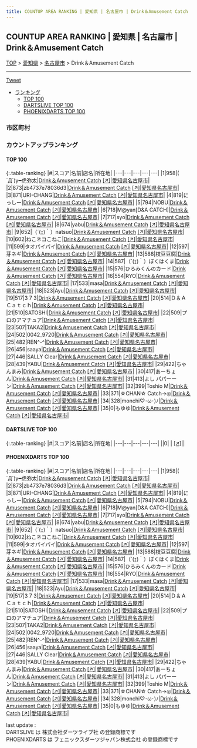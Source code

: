 ```yaml
---
title: COUNTUP AREA RANKING | 愛知県 | 名古屋市 | Drink＆Amusement Catch
---
```

## COUNTUP AREA RANKING | 愛知県 | 名古屋市 | Drink＆Amusement Catch

[TOP](/darts/rank/) > [愛知県](/darts/rank/愛知県/) > [名古屋市](/darts/rank/愛知県/名古屋市/) > Drink＆Amusement Catch

___

<a href="https://twitter.com/share?ref_src=twsrc%5Etfw" data-text="COUNTUP AREA RANKING | 愛知県名古屋市Drink＆Amusement Catch" class="twitter-share-button" data-hashtags="DARTSLIVE,PHOENIXDARTS,darts,ダーツ" data-show-count="false">Tweet</a>

* [ランキング](#カウントアップランキング)
    * [TOP 100](#top-100)
    * [DARTSLIVE TOP 100](#dartslive-top-100)
    * [PHOENIXDARTS TOP 100](#phoenixdarts-top-100)

### 市区町村

<ul>

</ul>

### カウントアップランキング

#### TOP 100



{:.table-ranking}
|#|スコア|名前|店名|所在地|
|---|---|---|---|---|
|1|958|<span class="rank-name-pd">( ´Д`)y━虎弥太</span>|<a href="/darts/rank/shops/67715.html">Drink＆Amusement Catch</a> <a href="https://vs.phoenixdarts.com/jp/shop/shopDetailInfo/s_67715?s_seq=67715">[↗]</a>|<a href="/darts/rank/愛知県/名古屋市">愛知県名古屋市</a>|
|2|873|<span class="rank-name-pd">zb4737e78036d3</span>|<a href="/darts/rank/shops/67715.html">Drink＆Amusement Catch</a> <a href="https://vs.phoenixdarts.com/jp/shop/shopDetailInfo/s_67715?s_seq=67715">[↗]</a>|<a href="/darts/rank/愛知県/名古屋市">愛知県名古屋市</a>|
|3|871|<span class="rank-name-pd">URI-CHANG</span>|<a href="/darts/rank/shops/67715.html">Drink＆Amusement Catch</a> <a href="https://vs.phoenixdarts.com/jp/shop/shopDetailInfo/s_67715?s_seq=67715">[↗]</a>|<a href="/darts/rank/愛知県/名古屋市">愛知県名古屋市</a>|
|4|819|<span class="rank-name-pd">にっしー</span>|<a href="/darts/rank/shops/67715.html">Drink＆Amusement Catch</a> <a href="https://vs.phoenixdarts.com/jp/shop/shopDetailInfo/s_67715?s_seq=67715">[↗]</a>|<a href="/darts/rank/愛知県/名古屋市">愛知県名古屋市</a>|
|5|794|<span class="rank-name-pd">NOBU</span>|<a href="/darts/rank/shops/67715.html">Drink＆Amusement Catch</a> <a href="https://vs.phoenixdarts.com/jp/shop/shopDetailInfo/s_67715?s_seq=67715">[↗]</a>|<a href="/darts/rank/愛知県/名古屋市">愛知県名古屋市</a>|
|6|718|<span class="rank-name-pd">M@yan[D&amp;A CATCH]</span>|<a href="/darts/rank/shops/67715.html">Drink＆Amusement Catch</a> <a href="https://vs.phoenixdarts.com/jp/shop/shopDetailInfo/s_67715?s_seq=67715">[↗]</a>|<a href="/darts/rank/愛知県/名古屋市">愛知県名古屋市</a>|
|7|717|<span class="rank-name-pd">syo</span>|<a href="/darts/rank/shops/67715.html">Drink＆Amusement Catch</a> <a href="https://vs.phoenixdarts.com/jp/shop/shopDetailInfo/s_67715?s_seq=67715">[↗]</a>|<a href="/darts/rank/愛知県/名古屋市">愛知県名古屋市</a>|
|8|674|<span class="rank-name-pd">yabu</span>|<a href="/darts/rank/shops/67715.html">Drink＆Amusement Catch</a> <a href="https://vs.phoenixdarts.com/jp/shop/shopDetailInfo/s_67715?s_seq=67715">[↗]</a>|<a href="/darts/rank/愛知県/名古屋市">愛知県名古屋市</a>|
|9|652|<span class="rank-name-pd">（´(ｪ)｀）natsuo</span>|<a href="/darts/rank/shops/67715.html">Drink＆Amusement Catch</a> <a href="https://vs.phoenixdarts.com/jp/shop/shopDetailInfo/s_67715?s_seq=67715">[↗]</a>|<a href="/darts/rank/愛知県/名古屋市">愛知県名古屋市</a>|
|10|602|<span class="rank-name-pd">ねこネコこねこ</span>|<a href="/darts/rank/shops/67715.html">Drink＆Amusement Catch</a> <a href="https://vs.phoenixdarts.com/jp/shop/shopDetailInfo/s_67715?s_seq=67715">[↗]</a>|<a href="/darts/rank/愛知県/名古屋市">愛知県名古屋市</a>|
|11|599|<span class="rank-name-pd">タオパイパイ</span>|<a href="/darts/rank/shops/67715.html">Drink＆Amusement Catch</a> <a href="https://vs.phoenixdarts.com/jp/shop/shopDetailInfo/s_67715?s_seq=67715">[↗]</a>|<a href="/darts/rank/愛知県/名古屋市">愛知県名古屋市</a>|
|12|597|<span class="rank-name-pd">芽ネギ</span>|<a href="/darts/rank/shops/67715.html">Drink＆Amusement Catch</a> <a href="https://vs.phoenixdarts.com/jp/shop/shopDetailInfo/s_67715?s_seq=67715">[↗]</a>|<a href="/darts/rank/愛知県/名古屋市">愛知県名古屋市</a>|
|13|588|<span class="rank-name-pd">枝豆豆腐</span>|<a href="/darts/rank/shops/67715.html">Drink＆Amusement Catch</a> <a href="https://vs.phoenixdarts.com/jp/shop/shopDetailInfo/s_67715?s_seq=67715">[↗]</a>|<a href="/darts/rank/愛知県/名古屋市">愛知県名古屋市</a>|
|14|587|<span class="rank-name-pd">（´(ｪ)｀）ぼくはくま</span>|<a href="/darts/rank/shops/67715.html">Drink＆Amusement Catch</a> <a href="https://vs.phoenixdarts.com/jp/shop/shopDetailInfo/s_67715?s_seq=67715">[↗]</a>|<a href="/darts/rank/愛知県/名古屋市">愛知県名古屋市</a>|
|15|576|<span class="rank-name-pd">ひろみくんのカード</span>|<a href="/darts/rank/shops/67715.html">Drink＆Amusement Catch</a> <a href="https://vs.phoenixdarts.com/jp/shop/shopDetailInfo/s_67715?s_seq=67715">[↗]</a>|<a href="/darts/rank/愛知県/名古屋市">愛知県名古屋市</a>|
|16|554|<span class="rank-name-pd">RYO</span>|<a href="/darts/rank/shops/67715.html">Drink＆Amusement Catch</a> <a href="https://vs.phoenixdarts.com/jp/shop/shopDetailInfo/s_67715?s_seq=67715">[↗]</a>|<a href="/darts/rank/愛知県/名古屋市">愛知県名古屋市</a>|
|17|533|<span class="rank-name-pd">masa</span>|<a href="/darts/rank/shops/67715.html">Drink＆Amusement Catch</a> <a href="https://vs.phoenixdarts.com/jp/shop/shopDetailInfo/s_67715?s_seq=67715">[↗]</a>|<a href="/darts/rank/愛知県/名古屋市">愛知県名古屋市</a>|
|18|523|<span class="rank-name-pd">Ayu</span>|<a href="/darts/rank/shops/67715.html">Drink＆Amusement Catch</a> <a href="https://vs.phoenixdarts.com/jp/shop/shopDetailInfo/s_67715?s_seq=67715">[↗]</a>|<a href="/darts/rank/愛知県/名古屋市">愛知県名古屋市</a>|
|19|517|<span class="rank-name-pd">3 7 3</span>|<a href="/darts/rank/shops/67715.html">Drink＆Amusement Catch</a> <a href="https://vs.phoenixdarts.com/jp/shop/shopDetailInfo/s_67715?s_seq=67715">[↗]</a>|<a href="/darts/rank/愛知県/名古屋市">愛知県名古屋市</a>|
|20|514|<span class="rank-name-pd">Ｄ＆Ａ Ｃａｔｃｈ</span>|<a href="/darts/rank/shops/67715.html">Drink＆Amusement Catch</a> <a href="https://vs.phoenixdarts.com/jp/shop/shopDetailInfo/s_67715?s_seq=67715">[↗]</a>|<a href="/darts/rank/愛知県/名古屋市">愛知県名古屋市</a>|
|21|510|<span class="rank-name-pd">SATOSHI</span>|<a href="/darts/rank/shops/67715.html">Drink＆Amusement Catch</a> <a href="https://vs.phoenixdarts.com/jp/shop/shopDetailInfo/s_67715?s_seq=67715">[↗]</a>|<a href="/darts/rank/愛知県/名古屋市">愛知県名古屋市</a>|
|22|509|<span class="rank-name-pd">プロのアマチュア</span>|<a href="/darts/rank/shops/67715.html">Drink＆Amusement Catch</a> <a href="https://vs.phoenixdarts.com/jp/shop/shopDetailInfo/s_67715?s_seq=67715">[↗]</a>|<a href="/darts/rank/愛知県/名古屋市">愛知県名古屋市</a>|
|23|507|<span class="rank-name-pd">TAKA2</span>|<a href="/darts/rank/shops/67715.html">Drink＆Amusement Catch</a> <a href="https://vs.phoenixdarts.com/jp/shop/shopDetailInfo/s_67715?s_seq=67715">[↗]</a>|<a href="/darts/rank/愛知県/名古屋市">愛知県名古屋市</a>|
|24|502|<span class="rank-name-pd">0042_9720</span>|<a href="/darts/rank/shops/67715.html">Drink＆Amusement Catch</a> <a href="https://vs.phoenixdarts.com/jp/shop/shopDetailInfo/s_67715?s_seq=67715">[↗]</a>|<a href="/darts/rank/愛知県/名古屋市">愛知県名古屋市</a>|
|25|482|<span class="rank-name-pd">REN^-^</span>|<a href="/darts/rank/shops/67715.html">Drink＆Amusement Catch</a> <a href="https://vs.phoenixdarts.com/jp/shop/shopDetailInfo/s_67715?s_seq=67715">[↗]</a>|<a href="/darts/rank/愛知県/名古屋市">愛知県名古屋市</a>|
|26|456|<span class="rank-name-pd">saaya</span>|<a href="/darts/rank/shops/67715.html">Drink＆Amusement Catch</a> <a href="https://vs.phoenixdarts.com/jp/shop/shopDetailInfo/s_67715?s_seq=67715">[↗]</a>|<a href="/darts/rank/愛知県/名古屋市">愛知県名古屋市</a>|
|27|446|<span class="rank-name-pd">SALLY Clear</span>|<a href="/darts/rank/shops/67715.html">Drink＆Amusement Catch</a> <a href="https://vs.phoenixdarts.com/jp/shop/shopDetailInfo/s_67715?s_seq=67715">[↗]</a>|<a href="/darts/rank/愛知県/名古屋市">愛知県名古屋市</a>|
|28|439|<span class="rank-name-pd">YABU</span>|<a href="/darts/rank/shops/67715.html">Drink＆Amusement Catch</a> <a href="https://vs.phoenixdarts.com/jp/shop/shopDetailInfo/s_67715?s_seq=67715">[↗]</a>|<a href="/darts/rank/愛知県/名古屋市">愛知県名古屋市</a>|
|29|422|<span class="rank-name-pd">ちゃんまみ</span>|<a href="/darts/rank/shops/67715.html">Drink＆Amusement Catch</a> <a href="https://vs.phoenixdarts.com/jp/shop/shopDetailInfo/s_67715?s_seq=67715">[↗]</a>|<a href="/darts/rank/愛知県/名古屋市">愛知県名古屋市</a>|
|30|417|<span class="rank-name-pd">あーちょん</span>|<a href="/darts/rank/shops/67715.html">Drink＆Amusement Catch</a> <a href="https://vs.phoenixdarts.com/jp/shop/shopDetailInfo/s_67715?s_seq=67715">[↗]</a>|<a href="/darts/rank/愛知県/名古屋市">愛知県名古屋市</a>|
|31|413|<span class="rank-name-pd">よし パパーーン</span>|<a href="/darts/rank/shops/67715.html">Drink＆Amusement Catch</a> <a href="https://vs.phoenixdarts.com/jp/shop/shopDetailInfo/s_67715?s_seq=67715">[↗]</a>|<a href="/darts/rank/愛知県/名古屋市">愛知県名古屋市</a>|
|32|399|<span class="rank-name-pd">Toshio M</span>|<a href="/darts/rank/shops/67715.html">Drink＆Amusement Catch</a> <a href="https://vs.phoenixdarts.com/jp/shop/shopDetailInfo/s_67715?s_seq=67715">[↗]</a>|<a href="/darts/rank/愛知県/名古屋市">愛知県名古屋市</a>|
|33|371|<span class="rank-name-pd">☆CHAN☆  Catch→◎</span>|<a href="/darts/rank/shops/67715.html">Drink＆Amusement Catch</a> <a href="https://vs.phoenixdarts.com/jp/shop/shopDetailInfo/s_67715?s_seq=67715">[↗]</a>|<a href="/darts/rank/愛知県/名古屋市">愛知県名古屋市</a>|
|34|328|<span class="rank-name-pd">monchi♡･ω･)ﾉ</span>|<a href="/darts/rank/shops/67715.html">Drink＆Amusement Catch</a> <a href="https://vs.phoenixdarts.com/jp/shop/shopDetailInfo/s_67715?s_seq=67715">[↗]</a>|<a href="/darts/rank/愛知県/名古屋市">愛知県名古屋市</a>|
|35|0|<span class="rank-name-pd">もゆゆ</span>|<a href="/darts/rank/shops/67715.html">Drink＆Amusement Catch</a> <a href="https://vs.phoenixdarts.com/jp/shop/shopDetailInfo/s_67715?s_seq=67715">[↗]</a>|<a href="/darts/rank/愛知県/名古屋市">愛知県名古屋市</a>|


#### DARTSLIVE TOP 100



{:.table-ranking}
|#|スコア|名前|店名|所在地|
|---|---|---|---|---|
||0|<span class="rank-name-dl"> </span>|<a href="/darts/rank/shops/.html"></a> <a href="">[↗]</a>|<a href="/darts/rank//"></a>|


#### PHOENIXDARTS TOP 100



{:.table-ranking}
|#|スコア|名前|店名|所在地|
|---|---|---|---|---|
|1|958|<span class="rank-name-pd">( ´Д`)y━虎弥太</span>|<a href="/darts/rank/shops/67715.html">Drink＆Amusement Catch</a> <a href="https://vs.phoenixdarts.com/jp/shop/shopDetailInfo/s_67715?s_seq=67715">[↗]</a>|<a href="/darts/rank/愛知県/名古屋市">愛知県名古屋市</a>|
|2|873|<span class="rank-name-pd">zb4737e78036d3</span>|<a href="/darts/rank/shops/67715.html">Drink＆Amusement Catch</a> <a href="https://vs.phoenixdarts.com/jp/shop/shopDetailInfo/s_67715?s_seq=67715">[↗]</a>|<a href="/darts/rank/愛知県/名古屋市">愛知県名古屋市</a>|
|3|871|<span class="rank-name-pd">URI-CHANG</span>|<a href="/darts/rank/shops/67715.html">Drink＆Amusement Catch</a> <a href="https://vs.phoenixdarts.com/jp/shop/shopDetailInfo/s_67715?s_seq=67715">[↗]</a>|<a href="/darts/rank/愛知県/名古屋市">愛知県名古屋市</a>|
|4|819|<span class="rank-name-pd">にっしー</span>|<a href="/darts/rank/shops/67715.html">Drink＆Amusement Catch</a> <a href="https://vs.phoenixdarts.com/jp/shop/shopDetailInfo/s_67715?s_seq=67715">[↗]</a>|<a href="/darts/rank/愛知県/名古屋市">愛知県名古屋市</a>|
|5|794|<span class="rank-name-pd">NOBU</span>|<a href="/darts/rank/shops/67715.html">Drink＆Amusement Catch</a> <a href="https://vs.phoenixdarts.com/jp/shop/shopDetailInfo/s_67715?s_seq=67715">[↗]</a>|<a href="/darts/rank/愛知県/名古屋市">愛知県名古屋市</a>|
|6|718|<span class="rank-name-pd">M@yan[D&amp;A CATCH]</span>|<a href="/darts/rank/shops/67715.html">Drink＆Amusement Catch</a> <a href="https://vs.phoenixdarts.com/jp/shop/shopDetailInfo/s_67715?s_seq=67715">[↗]</a>|<a href="/darts/rank/愛知県/名古屋市">愛知県名古屋市</a>|
|7|717|<span class="rank-name-pd">syo</span>|<a href="/darts/rank/shops/67715.html">Drink＆Amusement Catch</a> <a href="https://vs.phoenixdarts.com/jp/shop/shopDetailInfo/s_67715?s_seq=67715">[↗]</a>|<a href="/darts/rank/愛知県/名古屋市">愛知県名古屋市</a>|
|8|674|<span class="rank-name-pd">yabu</span>|<a href="/darts/rank/shops/67715.html">Drink＆Amusement Catch</a> <a href="https://vs.phoenixdarts.com/jp/shop/shopDetailInfo/s_67715?s_seq=67715">[↗]</a>|<a href="/darts/rank/愛知県/名古屋市">愛知県名古屋市</a>|
|9|652|<span class="rank-name-pd">（´(ｪ)｀）natsuo</span>|<a href="/darts/rank/shops/67715.html">Drink＆Amusement Catch</a> <a href="https://vs.phoenixdarts.com/jp/shop/shopDetailInfo/s_67715?s_seq=67715">[↗]</a>|<a href="/darts/rank/愛知県/名古屋市">愛知県名古屋市</a>|
|10|602|<span class="rank-name-pd">ねこネコこねこ</span>|<a href="/darts/rank/shops/67715.html">Drink＆Amusement Catch</a> <a href="https://vs.phoenixdarts.com/jp/shop/shopDetailInfo/s_67715?s_seq=67715">[↗]</a>|<a href="/darts/rank/愛知県/名古屋市">愛知県名古屋市</a>|
|11|599|<span class="rank-name-pd">タオパイパイ</span>|<a href="/darts/rank/shops/67715.html">Drink＆Amusement Catch</a> <a href="https://vs.phoenixdarts.com/jp/shop/shopDetailInfo/s_67715?s_seq=67715">[↗]</a>|<a href="/darts/rank/愛知県/名古屋市">愛知県名古屋市</a>|
|12|597|<span class="rank-name-pd">芽ネギ</span>|<a href="/darts/rank/shops/67715.html">Drink＆Amusement Catch</a> <a href="https://vs.phoenixdarts.com/jp/shop/shopDetailInfo/s_67715?s_seq=67715">[↗]</a>|<a href="/darts/rank/愛知県/名古屋市">愛知県名古屋市</a>|
|13|588|<span class="rank-name-pd">枝豆豆腐</span>|<a href="/darts/rank/shops/67715.html">Drink＆Amusement Catch</a> <a href="https://vs.phoenixdarts.com/jp/shop/shopDetailInfo/s_67715?s_seq=67715">[↗]</a>|<a href="/darts/rank/愛知県/名古屋市">愛知県名古屋市</a>|
|14|587|<span class="rank-name-pd">（´(ｪ)｀）ぼくはくま</span>|<a href="/darts/rank/shops/67715.html">Drink＆Amusement Catch</a> <a href="https://vs.phoenixdarts.com/jp/shop/shopDetailInfo/s_67715?s_seq=67715">[↗]</a>|<a href="/darts/rank/愛知県/名古屋市">愛知県名古屋市</a>|
|15|576|<span class="rank-name-pd">ひろみくんのカード</span>|<a href="/darts/rank/shops/67715.html">Drink＆Amusement Catch</a> <a href="https://vs.phoenixdarts.com/jp/shop/shopDetailInfo/s_67715?s_seq=67715">[↗]</a>|<a href="/darts/rank/愛知県/名古屋市">愛知県名古屋市</a>|
|16|554|<span class="rank-name-pd">RYO</span>|<a href="/darts/rank/shops/67715.html">Drink＆Amusement Catch</a> <a href="https://vs.phoenixdarts.com/jp/shop/shopDetailInfo/s_67715?s_seq=67715">[↗]</a>|<a href="/darts/rank/愛知県/名古屋市">愛知県名古屋市</a>|
|17|533|<span class="rank-name-pd">masa</span>|<a href="/darts/rank/shops/67715.html">Drink＆Amusement Catch</a> <a href="https://vs.phoenixdarts.com/jp/shop/shopDetailInfo/s_67715?s_seq=67715">[↗]</a>|<a href="/darts/rank/愛知県/名古屋市">愛知県名古屋市</a>|
|18|523|<span class="rank-name-pd">Ayu</span>|<a href="/darts/rank/shops/67715.html">Drink＆Amusement Catch</a> <a href="https://vs.phoenixdarts.com/jp/shop/shopDetailInfo/s_67715?s_seq=67715">[↗]</a>|<a href="/darts/rank/愛知県/名古屋市">愛知県名古屋市</a>|
|19|517|<span class="rank-name-pd">3 7 3</span>|<a href="/darts/rank/shops/67715.html">Drink＆Amusement Catch</a> <a href="https://vs.phoenixdarts.com/jp/shop/shopDetailInfo/s_67715?s_seq=67715">[↗]</a>|<a href="/darts/rank/愛知県/名古屋市">愛知県名古屋市</a>|
|20|514|<span class="rank-name-pd">Ｄ＆Ａ Ｃａｔｃｈ</span>|<a href="/darts/rank/shops/67715.html">Drink＆Amusement Catch</a> <a href="https://vs.phoenixdarts.com/jp/shop/shopDetailInfo/s_67715?s_seq=67715">[↗]</a>|<a href="/darts/rank/愛知県/名古屋市">愛知県名古屋市</a>|
|21|510|<span class="rank-name-pd">SATOSHI</span>|<a href="/darts/rank/shops/67715.html">Drink＆Amusement Catch</a> <a href="https://vs.phoenixdarts.com/jp/shop/shopDetailInfo/s_67715?s_seq=67715">[↗]</a>|<a href="/darts/rank/愛知県/名古屋市">愛知県名古屋市</a>|
|22|509|<span class="rank-name-pd">プロのアマチュア</span>|<a href="/darts/rank/shops/67715.html">Drink＆Amusement Catch</a> <a href="https://vs.phoenixdarts.com/jp/shop/shopDetailInfo/s_67715?s_seq=67715">[↗]</a>|<a href="/darts/rank/愛知県/名古屋市">愛知県名古屋市</a>|
|23|507|<span class="rank-name-pd">TAKA2</span>|<a href="/darts/rank/shops/67715.html">Drink＆Amusement Catch</a> <a href="https://vs.phoenixdarts.com/jp/shop/shopDetailInfo/s_67715?s_seq=67715">[↗]</a>|<a href="/darts/rank/愛知県/名古屋市">愛知県名古屋市</a>|
|24|502|<span class="rank-name-pd">0042_9720</span>|<a href="/darts/rank/shops/67715.html">Drink＆Amusement Catch</a> <a href="https://vs.phoenixdarts.com/jp/shop/shopDetailInfo/s_67715?s_seq=67715">[↗]</a>|<a href="/darts/rank/愛知県/名古屋市">愛知県名古屋市</a>|
|25|482|<span class="rank-name-pd">REN^-^</span>|<a href="/darts/rank/shops/67715.html">Drink＆Amusement Catch</a> <a href="https://vs.phoenixdarts.com/jp/shop/shopDetailInfo/s_67715?s_seq=67715">[↗]</a>|<a href="/darts/rank/愛知県/名古屋市">愛知県名古屋市</a>|
|26|456|<span class="rank-name-pd">saaya</span>|<a href="/darts/rank/shops/67715.html">Drink＆Amusement Catch</a> <a href="https://vs.phoenixdarts.com/jp/shop/shopDetailInfo/s_67715?s_seq=67715">[↗]</a>|<a href="/darts/rank/愛知県/名古屋市">愛知県名古屋市</a>|
|27|446|<span class="rank-name-pd">SALLY Clear</span>|<a href="/darts/rank/shops/67715.html">Drink＆Amusement Catch</a> <a href="https://vs.phoenixdarts.com/jp/shop/shopDetailInfo/s_67715?s_seq=67715">[↗]</a>|<a href="/darts/rank/愛知県/名古屋市">愛知県名古屋市</a>|
|28|439|<span class="rank-name-pd">YABU</span>|<a href="/darts/rank/shops/67715.html">Drink＆Amusement Catch</a> <a href="https://vs.phoenixdarts.com/jp/shop/shopDetailInfo/s_67715?s_seq=67715">[↗]</a>|<a href="/darts/rank/愛知県/名古屋市">愛知県名古屋市</a>|
|29|422|<span class="rank-name-pd">ちゃんまみ</span>|<a href="/darts/rank/shops/67715.html">Drink＆Amusement Catch</a> <a href="https://vs.phoenixdarts.com/jp/shop/shopDetailInfo/s_67715?s_seq=67715">[↗]</a>|<a href="/darts/rank/愛知県/名古屋市">愛知県名古屋市</a>|
|30|417|<span class="rank-name-pd">あーちょん</span>|<a href="/darts/rank/shops/67715.html">Drink＆Amusement Catch</a> <a href="https://vs.phoenixdarts.com/jp/shop/shopDetailInfo/s_67715?s_seq=67715">[↗]</a>|<a href="/darts/rank/愛知県/名古屋市">愛知県名古屋市</a>|
|31|413|<span class="rank-name-pd">よし パパーーン</span>|<a href="/darts/rank/shops/67715.html">Drink＆Amusement Catch</a> <a href="https://vs.phoenixdarts.com/jp/shop/shopDetailInfo/s_67715?s_seq=67715">[↗]</a>|<a href="/darts/rank/愛知県/名古屋市">愛知県名古屋市</a>|
|32|399|<span class="rank-name-pd">Toshio M</span>|<a href="/darts/rank/shops/67715.html">Drink＆Amusement Catch</a> <a href="https://vs.phoenixdarts.com/jp/shop/shopDetailInfo/s_67715?s_seq=67715">[↗]</a>|<a href="/darts/rank/愛知県/名古屋市">愛知県名古屋市</a>|
|33|371|<span class="rank-name-pd">☆CHAN☆  Catch→◎</span>|<a href="/darts/rank/shops/67715.html">Drink＆Amusement Catch</a> <a href="https://vs.phoenixdarts.com/jp/shop/shopDetailInfo/s_67715?s_seq=67715">[↗]</a>|<a href="/darts/rank/愛知県/名古屋市">愛知県名古屋市</a>|
|34|328|<span class="rank-name-pd">monchi♡･ω･)ﾉ</span>|<a href="/darts/rank/shops/67715.html">Drink＆Amusement Catch</a> <a href="https://vs.phoenixdarts.com/jp/shop/shopDetailInfo/s_67715?s_seq=67715">[↗]</a>|<a href="/darts/rank/愛知県/名古屋市">愛知県名古屋市</a>|
|35|0|<span class="rank-name-pd">もゆゆ</span>|<a href="/darts/rank/shops/67715.html">Drink＆Amusement Catch</a> <a href="https://vs.phoenixdarts.com/jp/shop/shopDetailInfo/s_67715?s_seq=67715">[↗]</a>|<a href="/darts/rank/愛知県/名古屋市">愛知県名古屋市</a>|


<div class="footer border-top border-gray-light mt-5 pt-3 text-right text-gray">
    last update : <span style="font-weight: italic" id="foot_last_modified"></span><br />
    DARTSLIVE は 株式会社ダーツライブ社 の登録商標です<br />
    PHOENIXDARTS は フェニックスダーツジャパン株式会社 の登録商標です<br />
</div>

<script src="https://cdnjs.cloudflare.com/ajax/libs/jquery.tablesorter/2.31.3/js/jquery.tablesorter.min.js" integrity="sha512-qzgd5cYSZcosqpzpn7zF2ZId8f/8CHmFKZ8j7mU4OUXTNRd5g+ZHBPsgKEwoqxCtdQvExE5LprwwPAgoicguNg==" crossorigin="anonymous" referrerpolicy="no-referrer"></script>
<link rel="stylesheet" href="https://cdnjs.cloudflare.com/ajax/libs/jquery.tablesorter/2.31.3/css/theme.default.min.css" integrity="sha512-wghhOJkjQX0Lh3NSWvNKeZ0ZpNn+SPVXX1Qyc9OCaogADktxrBiBdKGDoqVUOyhStvMBmJQ8ZdMHiR3wuEq8+w==" crossorigin="anonymous" referrerpolicy="no-referrer" />
<script>
$(function() {
    $(".table-ranking").tablesorter({sortList:[[0, 0]]});
    $("#foot_last_modified").text(formatDate(new Date(document.lastModified), 'yyyy-MM-dd HH:mm:ss'));
});
</script>

<script async src="https://platform.twitter.com/widgets.js" charset="utf-8"></script>